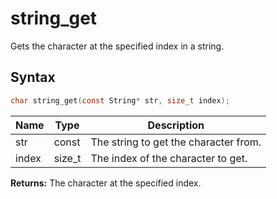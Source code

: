 # string_get

Gets the character at the specified index in a string.

## Syntax

```c
char string_get(const String* str, size_t index);
```

| Name | Type | Description |
| --- | --- | --- |
| str | const | The string to get the character from. |
| index | size_t | The index of the character to get. |

**Returns:** The character at the specified index.

